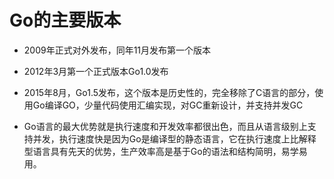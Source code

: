 # Go的主要版本

+ 2009年正式对外发布，同年11月发布第一个版本

+ 2012年3月第一个正式版本Go1.0发布
+ 2015年8月，Go1.5发布，这个版本是历史性的，完全移除了C语言的部分，使用Go编译GO，少量代码使用汇编实现，对GC重新设计，并支持并发GC
+ Go语言的最大优势就是执行速度和开发效率都很出色，而且从语言级别上支持并发，执行速度快是因为Go是编译型的静态语言，它在执行速度上比解释型语言具有先天的优势，生产效率高是基于Go的语法和结构简明，易学易用。




